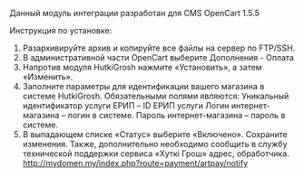 Данный модуль интеграции разработан для CMS OpenCart  1.5.5

Инструкция по установке:
1.	Разархивируйте архив и копируйте все файлы на сервер по FTP/SSH.
2.	В административной части OpenCart  выберите Дополнения - Оплата
3.	Напротив модуля HutkiGrosh нажмите «Установить», а затем «Изменить».
4.	Заполните параметры для идентификации вашего магазина в системе HutkiGrosh. Обязательными полями являются:
    Уникальный идентификатор услуги ЕРИП – ID ЕРИП услуги
    Логин интернет-магазина – логин в системе.
    Пароль интернет-магазина – пароль в системе.
5. В выпадающем списке «Статус» выберите «Включено».
Сохраните изменения.
Также, дополнительно необходимо сообщить в службу технической поддержки сервиса «Хуткi Грош» адрес,  обработчика.
http://mydomen.my/index.php?route=payment/artpay/notify

